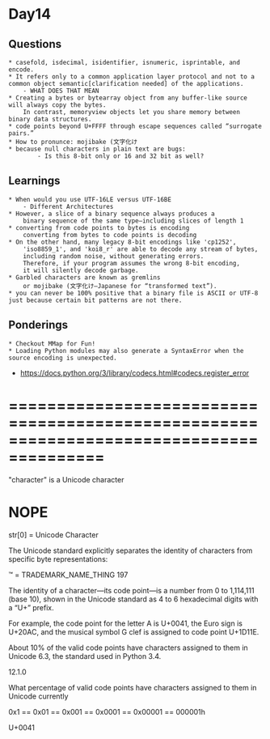Day14
=====

Questions
---------
	* casefold, isdecimal, isidentifier, isnumeric, isprintable, and encode.
	* It refers only to a common application layer protocol and not to a common object semantic[clarification needed] of the applications.
		- WHAT DOES THAT MEAN
	* Creating a bytes or bytearray object from any buffer-like source will always copy the bytes.
 		In contrast, memoryview objects let you share memory between binary data structures.
	* code points beyond U+FFFF through escape sequences called “surrogate pairs.”
	* How to pronunce: mojibake (文字化け
	* because null characters in plain text are bugs:
			- Is this 8-bit only or 16 and 32 bit as well?

Learnings
---------
	* When would you use UTF-16LE versus UTF-16BE
		- Different Architectures
	* However, a slice of a binary sequence always produces a
 		binary sequence of the same type—including slices of length 1
	* converting from code points to bytes is encoding
		converting from bytes to code points is decoding
	* On the other hand, many legacy 8-bit encodings like 'cp1252',
 		'iso8859_1', and 'koi8_r' are able to decode any stream of bytes,
 		including random noise, without generating errors.
 		Therefore, if your program assumes the wrong 8-bit encoding,
 		it will silently decode garbage.
	* Garbled characters are known as gremlins
 		or mojibake (文字化け—Japanese for “transformed text”).
	* you can never be 100% positive that a binary file is ASCII or UTF-8 just because certain bit patterns are not there.

Ponderings
---------
	* Checkout MMap for Fun!
	* Loading Python modules may also generate a SyntaxError when the source encoding is unexpected.

 * https://docs.python.org/3/library/codecs.html#codecs.register_error




# ========================================================================================

"character" is a Unicode character

# NOPE
str[0] = Unicode Character

The Unicode standard explicitly separates the identity of characters from specific byte representations:

™ = TRADEMARK_NAME_THING
197

The identity of a character—its code point—is a number from 0 to 1,114,111 (base 10),
shown in the Unicode standard as 4 to 6 hexadecimal digits with a “U+” prefix.

For example, the code point for the letter A is U+0041, the Euro sign is U+20AC,
and the musical symbol G clef is assigned to code point U+1D11E.

About 10% of the valid code points have characters assigned to them in Unicode 6.3,
the standard used in Python 3.4.

12.1.0

What percentage of valid code points have characters assigned to them in Unicode currently

0x1 == 0x01 == 0x001 == 0x0001 == 0x00001 == 000001h

U+0041



